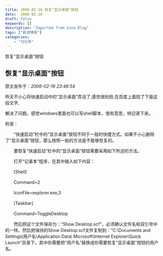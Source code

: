 ```yaml
---
title: 2006-02-16-恢复"显示桌面"按钮
date:  2006-02-16
draft: false
keywords: []
description: "Imported from Sina Blog"
tags: ["新浪博客"]
categories: 
    - "日记本"
---
```

恢复"显示桌面"按钮
## 恢复"显示桌面"按钮

 原文发布于：*2006-02-16 23:46:54*

昨天不小心将快速启动中的“显示桌面”弄没了,感觉很别扭,在百度上面找了下面这段文字,

解决了问题。感觉windows里面也可以写shell脚本，很有意思，特记录下来。

附录：

　　“快速启动”栏中的“显示桌面”按钮不同于一般的快捷方式。如果不小心删除了“显示桌面”按钮，那么按照一般的方法是不能够恢复的。

　　要恢复“快速启动”栏中的“显示桌面”按钮需要采用如下所述的方法。

　　打开“记事本”程序，在其中输入如下内容：

　　[Shell]

　　Command=2

　　IconFile=explorer.exe,3

　　[Taskbar]

　　Command=ToggleDesktop

　　然后把这个文件保存为：“Show Desktop.scf”，必须确认文件名和双引号中的一样。然后把保持的Show
Desktop.scf文件复制到：“C&#58;\Documents and
Settings\用户名\Application Data\ Microsoft\Internet Explorer\Quick
Launch”目录下。其中你需要把“用户名”替换成你需要恢复“显示桌面”按钮的用户名。


